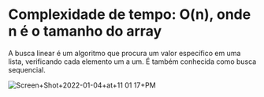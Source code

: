 # Complexidade de tempo: O(n), onde n é o tamanho do array
  A busca linear é um algoritmo que procura um valor específico em uma lista, verificando cada elemento um a um. É também conhecida como busca sequencial.
  
![Screen+Shot+2022-01-04+at+11 01 17+PM](https://github.com/user-attachments/assets/72166f8a-5f8e-41d3-9f75-5c705f04b320)


